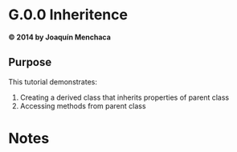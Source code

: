 # G.0.0 Inheritence
**© 2014 by Joaquín Menchaca**

## Purpose

This tutorial demonstrates:

1. Creating a derived class that inherits properties of parent class
2. Accessing methods from parent class

# Notes
